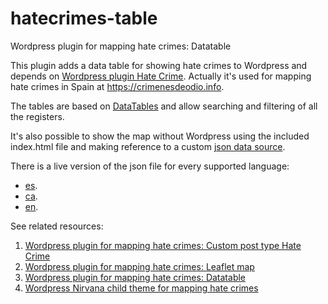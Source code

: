 # hatecrimes-table
Wordpress plugin for mapping hate crimes: Datatable

This plugin adds a data table for showing hate crimes to Wordpress and depends on [Wordpress plugin Hate Crime](https://github.com/geraldo/hatecrimes). Actually it's used for mapping hate crimes in Spain at https://crimenesdeodio.info.

The tables are based on [DataTables](https://datatables.net/) and allow searching and filtering of all the registers.

It's also possible to show the map without Wordpress using the included index.html file and making reference to a custom [json data source](https://raw.githubusercontent.com/geraldo/hatecrimes-child/master/hatecrimes.js).

There is a live version of the json file for every supported language:
  - [es](https://crimenesdeodio.info/wp-content/export/hatecrimes.es.js).
  - [ca](https://crimenesdeodio.info/wp-content/export/hatecrimes.ca.js).
  - [en](https://crimenesdeodio.info/wp-content/export/hatecrimes.en.js).


See related resources:
  1. [Wordpress plugin for mapping hate crimes: Custom post type Hate Crime](https://github.com/geraldo/hatecrimes)
  2. [Wordpress plugin for mapping hate crimes: Leaflet map](https://github.com/geraldo/hatecrimes-map)
  3. [Wordpress plugin for mapping hate crimes: Datatable](https://github.com/geraldo/hatecrimes-table)
  4. [Wordpress Nirvana child theme for mapping hate crimes](https://github.com/geraldo/hatecrimes-child)  
